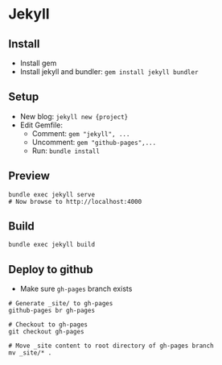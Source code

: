 # Jekyll

## Install
* Install gem
* Install jekyll and bundler: `gem install jekyll bundler`

## Setup
* New blog: `jekyll new {project}`
* Edit Gemfile:
    * Comment: `gem "jekyll", ...`
    * Uncomment: `gem "github-pages",...`
    * Run: `bundle install`

## Preview
```
bundle exec jekyll serve
# Now browse to http://localhost:4000
```

## Build
```
bundle exec jekyll build
```

## Deploy to github
* Make sure `gh-pages` branch exists
```
# Generate _site/ to gh-pages
github-pages br gh-pages

# Checkout to gh-pages
git checkout gh-pages

# Move _site content to root directory of gh-pages branch
mv _site/* .
```
